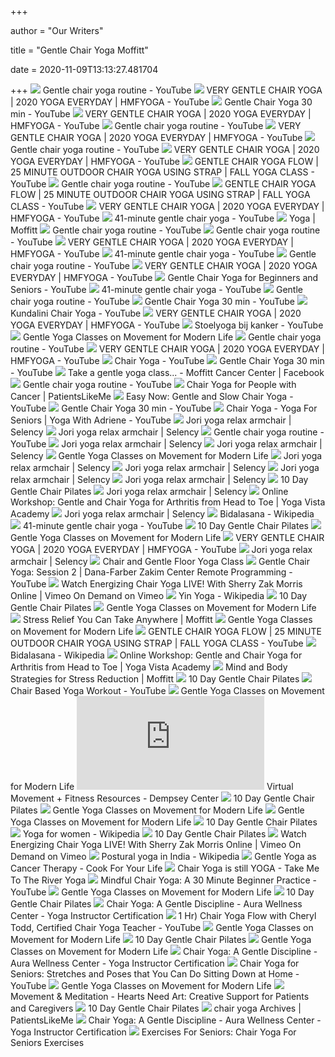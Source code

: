 +++
        
author = "Our Writers"
        
title = "Gentle Chair Yoga Moffitt"
        
date = 2020-11-09T13:13:27.481704
        
+++
[ ![](https://i.ytimg.com/vi/KEjiXtb2hRg/maxresdefault.jpg)](https://i.ytimg.com/vi/KEjiXtb2hRg/maxresdefault.jpg) Gentle chair yoga routine - YouTube
[ ![](https://i.ytimg.com/vi/nWBtVQnyUgI/maxresdefault.jpg)](https://i.ytimg.com/vi/nWBtVQnyUgI/maxresdefault.jpg) VERY GENTLE CHAIR YOGA | 2020 YOGA EVERYDAY | HMFYOGA - YouTube
[ ![](https://i.ytimg.com/vi/1YHjBYcqJ5c/hqdefault.jpg)](https://i.ytimg.com/vi/1YHjBYcqJ5c/hqdefault.jpg) Gentle Chair Yoga 30 min - YouTube
[ ![](https://i.ytimg.com/vi/nf4Eympdibk/maxresdefault.jpg)](https://i.ytimg.com/vi/nf4Eympdibk/maxresdefault.jpg) VERY GENTLE CHAIR YOGA | 2020 YOGA EVERYDAY | HMFYOGA - YouTube
[ ![](https://i.ytimg.com/vi/1YHjBYcqJ5c/hqdefault.jpg?sqp=-oaymwEiCKgBEF5IWvKriqkDFQgBFQAAAAAYASUAAMhCPQCAokN4AQ==&rs=AOn4CLCdjz5-oGdoBHOLGGdM7zboH9V-Jw)](https://i.ytimg.com/vi/1YHjBYcqJ5c/hqdefault.jpg?sqp=-oaymwEiCKgBEF5IWvKriqkDFQgBFQAAAAAYASUAAMhCPQCAokN4AQ==&rs=AOn4CLCdjz5-oGdoBHOLGGdM7zboH9V-Jw) Gentle chair yoga routine - YouTube
[ ![](https://i.ytimg.com/vi/vjkWuOMRyIk/maxresdefault.jpg)](https://i.ytimg.com/vi/vjkWuOMRyIk/maxresdefault.jpg) VERY GENTLE CHAIR YOGA | 2020 YOGA EVERYDAY | HMFYOGA - YouTube
[ ![](https://i.ytimg.com/vi/XMps5-PIJHA/hqdefault.jpg?sqp=-oaymwEiCKgBEF5IWvKriqkDFQgBFQAAAAAYASUAAMhCPQCAokN4AQ==&rs=AOn4CLC31XI2AVCrYKYvhhjTJ4I4c_dCqA)](https://i.ytimg.com/vi/XMps5-PIJHA/hqdefault.jpg?sqp=-oaymwEiCKgBEF5IWvKriqkDFQgBFQAAAAAYASUAAMhCPQCAokN4AQ==&rs=AOn4CLC31XI2AVCrYKYvhhjTJ4I4c_dCqA) Gentle chair yoga routine - YouTube
[ ![](https://i.ytimg.com/vi/2dH5sbHj7pM/maxresdefault.jpg)](https://i.ytimg.com/vi/2dH5sbHj7pM/maxresdefault.jpg) VERY GENTLE CHAIR YOGA | 2020 YOGA EVERYDAY | HMFYOGA - YouTube
[ ![](https://i.ytimg.com/vi/VnNREw6mCig/hqdefault.jpg)](https://i.ytimg.com/vi/VnNREw6mCig/hqdefault.jpg) GENTLE CHAIR YOGA FLOW | 25 MINUTE OUTDOOR CHAIR YOGA USING STRAP | FALL  YOGA CLASS - YouTube
[ ![](https://i.ytimg.com/vi/9kxx7CdZhEw/hqdefault.jpg?sqp=-oaymwEiCKgBEF5IWvKriqkDFQgBFQAAAAAYASUAAMhCPQCAokN4AQ==&rs=AOn4CLBL7UE3fE8URGmcyXq5RfvYT9k4QQ)](https://i.ytimg.com/vi/9kxx7CdZhEw/hqdefault.jpg?sqp=-oaymwEiCKgBEF5IWvKriqkDFQgBFQAAAAAYASUAAMhCPQCAokN4AQ==&rs=AOn4CLBL7UE3fE8URGmcyXq5RfvYT9k4QQ) Gentle chair yoga routine - YouTube
[ ![](https://i.ytimg.com/vi/kbsSNUBihgs/maxresdefault.jpg)](https://i.ytimg.com/vi/kbsSNUBihgs/maxresdefault.jpg) GENTLE CHAIR YOGA FLOW | 25 MINUTE OUTDOOR CHAIR YOGA USING STRAP | FALL  YOGA CLASS - YouTube
[ ![](https://i.ytimg.com/vi/mSuM_7uPjl0/hqdefault.jpg?sqp=-oaymwEiCKgBEF5IWvKriqkDFQgBFQAAAAAYASUAAMhCPQCAokN4AQ==&rs=AOn4CLB5EAuTdqYZzgH8bArdIhvFGr_WNQ)](https://i.ytimg.com/vi/mSuM_7uPjl0/hqdefault.jpg?sqp=-oaymwEiCKgBEF5IWvKriqkDFQgBFQAAAAAYASUAAMhCPQCAokN4AQ==&rs=AOn4CLB5EAuTdqYZzgH8bArdIhvFGr_WNQ) VERY GENTLE CHAIR YOGA | 2020 YOGA EVERYDAY | HMFYOGA - YouTube
[ ![](https://i.ytimg.com/vi/fh7jQ-Kx428/maxresdefault.jpg)](https://i.ytimg.com/vi/fh7jQ-Kx428/maxresdefault.jpg) 41-minute gentle chair yoga - YouTube
[ ![](https://i.ytimg.com/vi/HWS777m-B-M/hqdefault.jpg)](https://i.ytimg.com/vi/HWS777m-B-M/hqdefault.jpg) Yoga | Moffitt
[ ![](https://i.ytimg.com/vi/rWIW_yWa03c/hqdefault.jpg?sqp=-oaymwEiCKgBEF5IWvKriqkDFQgBFQAAAAAYASUAAMhCPQCAokN4AQ==&rs=AOn4CLDa98EnU56JYfXtC_8u5duylw8UPw)](https://i.ytimg.com/vi/rWIW_yWa03c/hqdefault.jpg?sqp=-oaymwEiCKgBEF5IWvKriqkDFQgBFQAAAAAYASUAAMhCPQCAokN4AQ==&rs=AOn4CLDa98EnU56JYfXtC_8u5duylw8UPw) Gentle chair yoga routine - YouTube
[ ![](https://i.ytimg.com/vi/G8BsLlPE1m4/hqdefault.jpg?sqp=-oaymwEiCKgBEF5IWvKriqkDFQgBFQAAAAAYASUAAMhCPQCAokN4AQ==&rs=AOn4CLARScYnz2uXO4AdMkKIAUKTJY0F6A)](https://i.ytimg.com/vi/G8BsLlPE1m4/hqdefault.jpg?sqp=-oaymwEiCKgBEF5IWvKriqkDFQgBFQAAAAAYASUAAMhCPQCAokN4AQ==&rs=AOn4CLARScYnz2uXO4AdMkKIAUKTJY0F6A) Gentle chair yoga routine - YouTube
[ ![](https://i.ytimg.com/vi/ajiAtWr53Wo/maxresdefault.jpg)](https://i.ytimg.com/vi/ajiAtWr53Wo/maxresdefault.jpg) VERY GENTLE CHAIR YOGA | 2020 YOGA EVERYDAY | HMFYOGA - YouTube
[ ![](https://i.ytimg.com/vi/fh7jQ-Kx428/sddefault.jpg)](https://i.ytimg.com/vi/fh7jQ-Kx428/sddefault.jpg) 41-minute gentle chair yoga - YouTube
[ ![](https://i.ytimg.com/vi/k4ST1j9PfrA/hqdefault.jpg?sqp=-oaymwEiCKgBEF5IWvKriqkDFQgBFQAAAAAYASUAAMhCPQCAokN4AQ==&rs=AOn4CLCnSj1XPSJ1kxIRq2FltpiHgDMKTQ)](https://i.ytimg.com/vi/k4ST1j9PfrA/hqdefault.jpg?sqp=-oaymwEiCKgBEF5IWvKriqkDFQgBFQAAAAAYASUAAMhCPQCAokN4AQ==&rs=AOn4CLCnSj1XPSJ1kxIRq2FltpiHgDMKTQ) Gentle chair yoga routine - YouTube
[ ![](https://i.ytimg.com/vi/0LvpTjR4_hs/maxresdefault.jpg)](https://i.ytimg.com/vi/0LvpTjR4_hs/maxresdefault.jpg) VERY GENTLE CHAIR YOGA | 2020 YOGA EVERYDAY | HMFYOGA - YouTube
[ ![](https://i.ytimg.com/vi/1DYH5ud3zHo/maxresdefault.jpg)](https://i.ytimg.com/vi/1DYH5ud3zHo/maxresdefault.jpg) Gentle Chair Yoga for Beginners and Seniors - YouTube
[ ![](https://i.ytimg.com/vi/i5RJkBAUU0c/hqdefault.jpg)](https://i.ytimg.com/vi/i5RJkBAUU0c/hqdefault.jpg) 41-minute gentle chair yoga - YouTube
[ ![](https://i.ytimg.com/vi/C27BEWYC2Ks/hqdefault.jpg?sqp=-oaymwEiCKgBEF5IWvKriqkDFQgBFQAAAAAYASUAAMhCPQCAokN4AQ==&rs=AOn4CLAlOzzF_J4zSkyxFA6BPpfypr4X8Q)](https://i.ytimg.com/vi/C27BEWYC2Ks/hqdefault.jpg?sqp=-oaymwEiCKgBEF5IWvKriqkDFQgBFQAAAAAYASUAAMhCPQCAokN4AQ==&rs=AOn4CLAlOzzF_J4zSkyxFA6BPpfypr4X8Q) Gentle chair yoga routine - YouTube
[ ![](https://i.ytimg.com/vi/LvgomZxdvLE/hqdefault.jpg?sqp=-oaymwEiCKgBEF5IWvKriqkDFQgBFQAAAAAYASUAAMhCPQCAokN4AQ==&rs=AOn4CLCrzEcFd5iEpn9zNT-MkKQupzbsAw)](https://i.ytimg.com/vi/LvgomZxdvLE/hqdefault.jpg?sqp=-oaymwEiCKgBEF5IWvKriqkDFQgBFQAAAAAYASUAAMhCPQCAokN4AQ==&rs=AOn4CLCrzEcFd5iEpn9zNT-MkKQupzbsAw) Gentle Chair Yoga 30 min - YouTube
[ ![](https://i.ytimg.com/vi/Z7XADE1IYvI/hqdefault.jpg)](https://i.ytimg.com/vi/Z7XADE1IYvI/hqdefault.jpg) Kundalini Chair Yoga - YouTube
[ ![](https://i.ytimg.com/vi/MJiCsV12Wcs/maxresdefault.jpg)](https://i.ytimg.com/vi/MJiCsV12Wcs/maxresdefault.jpg) VERY GENTLE CHAIR YOGA | 2020 YOGA EVERYDAY | HMFYOGA - YouTube
[ ![](https://i.ytimg.com/vi/Vd2IfCR3zxw/maxresdefault.jpg)](https://i.ytimg.com/vi/Vd2IfCR3zxw/maxresdefault.jpg) Stoelyoga bij kanker - YouTube
[ ![](https://movementformodernlife.com/videoimg/d0/1394/1_n.jpg)](https://movementformodernlife.com/videoimg/d0/1394/1_n.jpg) Gentle Yoga Classes on Movement for Modern Life
[ ![](https://i.ytimg.com/vi/H9eKsp6faJA/hqdefault.jpg?sqp=-oaymwEiCKgBEF5IWvKriqkDFQgBFQAAAAAYASUAAMhCPQCAokN4AQ==&rs=AOn4CLBvMo0cS64CHZTWnOh3VQ0IgoJAaQ)](https://i.ytimg.com/vi/H9eKsp6faJA/hqdefault.jpg?sqp=-oaymwEiCKgBEF5IWvKriqkDFQgBFQAAAAAYASUAAMhCPQCAokN4AQ==&rs=AOn4CLBvMo0cS64CHZTWnOh3VQ0IgoJAaQ) Gentle chair yoga routine - YouTube
[ ![](https://i.ytimg.com/vi/xX0SV7lGFHo/hqdefault.jpg?sqp=-oaymwEiCKgBEF5IWvKriqkDFQgBFQAAAAAYASUAAMhCPQCAokN4AQ==&rs=AOn4CLCLDUeN-WDbv13LNt4bQmwS5qEz9Q)](https://i.ytimg.com/vi/xX0SV7lGFHo/hqdefault.jpg?sqp=-oaymwEiCKgBEF5IWvKriqkDFQgBFQAAAAAYASUAAMhCPQCAokN4AQ==&rs=AOn4CLCLDUeN-WDbv13LNt4bQmwS5qEz9Q) VERY GENTLE CHAIR YOGA | 2020 YOGA EVERYDAY | HMFYOGA - YouTube
[ ![](https://i.ytimg.com/vi/FCu7AbsYc4I/maxresdefault.jpg)](https://i.ytimg.com/vi/FCu7AbsYc4I/maxresdefault.jpg) Chair Yoga - YouTube
[ ![](https://i.ytimg.com/vi/GVu8h6O5oDo/hqdefault.jpg?sqp=-oaymwEiCKgBEF5IWvKriqkDFQgBFQAAAAAYASUAAMhCPQCAokN4AQ==&rs=AOn4CLCh6lZpzzZ4bhZDn5BwXWIwpDoiaA)](https://i.ytimg.com/vi/GVu8h6O5oDo/hqdefault.jpg?sqp=-oaymwEiCKgBEF5IWvKriqkDFQgBFQAAAAAYASUAAMhCPQCAokN4AQ==&rs=AOn4CLCh6lZpzzZ4bhZDn5BwXWIwpDoiaA) Gentle Chair Yoga 30 min - YouTube
[ ![](https://lookaside.fbsbx.com/lookaside/crawler/media/?media_id=10156865057702509)](https://lookaside.fbsbx.com/lookaside/crawler/media/?media_id=10156865057702509) Take a gentle yoga class... - Moffitt Cancer Center | Facebook
[ ![](https://i.ytimg.com/vi/KyDMcMh5eSk/hqdefault.jpg?sqp=-oaymwEiCKgBEF5IWvKriqkDFQgBFQAAAAAYASUAAMhCPQCAokN4AQ==&rs=AOn4CLDhQ1pcTbTxKVhQ635mvSwy06ibNg)](https://i.ytimg.com/vi/KyDMcMh5eSk/hqdefault.jpg?sqp=-oaymwEiCKgBEF5IWvKriqkDFQgBFQAAAAAYASUAAMhCPQCAokN4AQ==&rs=AOn4CLDhQ1pcTbTxKVhQ635mvSwy06ibNg) Gentle chair yoga routine - YouTube
[ ![](https://blog.patientslikeme.com/wp-content/uploads/2018/11/chairyoga.jpg)](https://blog.patientslikeme.com/wp-content/uploads/2018/11/chairyoga.jpg) Chair Yoga for People with Cancer | PatientsLikeMe
[ ![](https://i.ytimg.com/vi/0kbCOASt3iY/hqdefault.jpg)](https://i.ytimg.com/vi/0kbCOASt3iY/hqdefault.jpg) Easy Now: Gentle and Slow Chair Yoga - YouTube
[ ![](https://i.ytimg.com/vi/myAcZzLKQvM/hqdefault.jpg?sqp=-oaymwEiCKgBEF5IWvKriqkDFQgBFQAAAAAYASUAAMhCPQCAokN4AQ==&rs=AOn4CLBK2R05DmwPxMEAIyfjq8uzA1FISg)](https://i.ytimg.com/vi/myAcZzLKQvM/hqdefault.jpg?sqp=-oaymwEiCKgBEF5IWvKriqkDFQgBFQAAAAAYASUAAMhCPQCAokN4AQ==&rs=AOn4CLBK2R05DmwPxMEAIyfjq8uzA1FISg) Gentle Chair Yoga 30 min - YouTube
[ ![](https://i.ytimg.com/vi/-Ts01MC2mIo/maxresdefault.jpg)](https://i.ytimg.com/vi/-Ts01MC2mIo/maxresdefault.jpg) Chair Yoga - Yoga For Seniors | Yoga With Adriene - YouTube
[ ![](https://selency.imgix.net/2157f80b-fbee-4542-b9d7-6e7d11818d3a/jori-yoga-relax-armchair-mono-move-black-leather_original.png?bg=FFF&fit=fill&auto=format%2Ccompress&w=579&h=475&meta_format=product_gallery_main&fm=jpg)](https://selency.imgix.net/2157f80b-fbee-4542-b9d7-6e7d11818d3a/jori-yoga-relax-armchair-mono-move-black-leather_original.png?bg=FFF&fit=fill&auto=format%2Ccompress&w=579&h=475&meta_format=product_gallery_main&fm=jpg) Jori yoga relax armchair | Selency
[ ![](https://selency.imgix.net/c574243a-c84e-4505-84b2-2a42ccf72c0b/jori-yoga-relax-armchair-mono-move-black-leather_original.png?bg=FFF&fit=fill&auto=format%2Ccompress&w=579&h=475&meta_format=product_gallery_main&fm=jpg)](https://selency.imgix.net/c574243a-c84e-4505-84b2-2a42ccf72c0b/jori-yoga-relax-armchair-mono-move-black-leather_original.png?bg=FFF&fit=fill&auto=format%2Ccompress&w=579&h=475&meta_format=product_gallery_main&fm=jpg) Jori yoga relax armchair | Selency
[ ![](https://i.ytimg.com/vi/_lKO03x_5OU/hqdefault.jpg?sqp=-oaymwEiCKgBEF5IWvKriqkDFQgBFQAAAAAYASUAAMhCPQCAokN4AQ==&rs=AOn4CLDYZCYudHh0NwLFcZTDOAIslegd5A)](https://i.ytimg.com/vi/_lKO03x_5OU/hqdefault.jpg?sqp=-oaymwEiCKgBEF5IWvKriqkDFQgBFQAAAAAYASUAAMhCPQCAokN4AQ==&rs=AOn4CLDYZCYudHh0NwLFcZTDOAIslegd5A) Gentle chair yoga routine - YouTube
[ ![](https://selency.imgix.net/52344b9c-65b7-4d33-b91e-0166b39471f7/jori-yoga-relax-armchair-mono-move-black-leather_original.png?bg=FFF&fit=clip&auto=format%2Ccompress&h=500&meta_format=h500_white&fm=jpg)](https://selency.imgix.net/52344b9c-65b7-4d33-b91e-0166b39471f7/jori-yoga-relax-armchair-mono-move-black-leather_original.png?bg=FFF&fit=clip&auto=format%2Ccompress&h=500&meta_format=h500_white&fm=jpg) Jori yoga relax armchair | Selency
[ ![](https://selency.imgix.net/9b821794-c66f-48de-bc3f-06c62b02ed47/jori-yoga-relax-armchair-mono-move-black-leather_original.png?bg=0FFF&fit=fill&auto=format%2Ccompress&w=600&h=600&meta_format=product_og)](https://selency.imgix.net/9b821794-c66f-48de-bc3f-06c62b02ed47/jori-yoga-relax-armchair-mono-move-black-leather_original.png?bg=0FFF&fit=fill&auto=format%2Ccompress&w=600&h=600&meta_format=product_og) Jori yoga relax armchair | Selency
[ ![](https://movementformodernlife.com/videoimg/d0/1395/1_n.jpg)](https://movementformodernlife.com/videoimg/d0/1395/1_n.jpg) Gentle Yoga Classes on Movement for Modern Life
[ ![](https://selency.imgix.net/6b18e755-c264-44db-b726-63956fe81610/jori-yoga-relax-armchair-mono-move-black-leather_original.png?bg=FFF&fit=fill&auto=format%2Ccompress&w=579&h=475&meta_format=product_gallery_main&fm=jpg)](https://selency.imgix.net/6b18e755-c264-44db-b726-63956fe81610/jori-yoga-relax-armchair-mono-move-black-leather_original.png?bg=FFF&fit=fill&auto=format%2Ccompress&w=579&h=475&meta_format=product_gallery_main&fm=jpg) Jori yoga relax armchair | Selency
[ ![](https://selency.imgix.net/e0a27fbd-184d-4efe-8a4e-e11b08108de5/jori-yoga-relax-armchair-mono-move-black-leather_original.png?bg=FFF&fit=fill&auto=format%2Ccompress&w=579&h=475&meta_format=product_gallery_main&fm=jpg)](https://selency.imgix.net/e0a27fbd-184d-4efe-8a4e-e11b08108de5/jori-yoga-relax-armchair-mono-move-black-leather_original.png?bg=FFF&fit=fill&auto=format%2Ccompress&w=579&h=475&meta_format=product_gallery_main&fm=jpg) Jori yoga relax armchair | Selency
[ ![](https://selency.imgix.net/732cd64a-7765-441b-91a1-7cc03a6f52a2/jori-yoga-relax-armchair-mono-move-black-leather_original.png?bg=0FFF&fit=fill&auto=format%2Ccompress&w=600&h=600&meta_format=product_og)](https://selency.imgix.net/732cd64a-7765-441b-91a1-7cc03a6f52a2/jori-yoga-relax-armchair-mono-move-black-leather_original.png?bg=0FFF&fit=fill&auto=format%2Ccompress&w=600&h=600&meta_format=product_og) Jori yoga relax armchair | Selency
[ ![](https://selency.imgix.net/6a1860c4-daba-4cbe-a7d0-1998b171186b/jori-yoga-relax-armchair-mono-move-black-leather_original.png?bg=FFF&fit=fill&auto=format%2Ccompress&w=579&h=475&meta_format=product_gallery_main&fm=jpg)](https://selency.imgix.net/6a1860c4-daba-4cbe-a7d0-1998b171186b/jori-yoga-relax-armchair-mono-move-black-leather_original.png?bg=FFF&fit=fill&auto=format%2Ccompress&w=579&h=475&meta_format=product_gallery_main&fm=jpg) Jori yoga relax armchair | Selency
[ ![](https://kajabi-storefronts-production.global.ssl.fastly.net/kajabi-storefronts-production/themes/1373556/settings_images/Kc1tbESRKk4IUHR5yYAw_stars.png)](https://kajabi-storefronts-production.global.ssl.fastly.net/kajabi-storefronts-production/themes/1373556/settings_images/Kc1tbESRKk4IUHR5yYAw_stars.png) 10 Day Gentle Chair Pilates
[ ![](https://selency.imgix.net/e23149dc-4330-402f-a97a-583722ef3a9d/jori-yoga-relax-armchair-mono-move-black-leather_original.png?bg=FFF&fit=fill&auto=format%2Ccompress&w=579&h=475&meta_format=product_gallery_main&fm=jpg)](https://selency.imgix.net/e23149dc-4330-402f-a97a-583722ef3a9d/jori-yoga-relax-armchair-mono-move-black-leather_original.png?bg=FFF&fit=fill&auto=format%2Ccompress&w=579&h=475&meta_format=product_gallery_main&fm=jpg) Jori yoga relax armchair | Selency
[ ![](https://yogavistaacademy.com/wp-content/uploads/2016/09/Online-3Pack-Chair.jpg)](https://yogavistaacademy.com/wp-content/uploads/2016/09/Online-3Pack-Chair.jpg) Online Workshop: Gentle and Chair Yoga for Arthritis from Head to Toe | Yoga  Vista Academy
[ ![](https://selency.imgix.net/8cf56b15-64a0-4ceb-a4dd-f56c5d9ab98b/jori-yoga-relax-armchair-mono-move-black-leather_original.png?bg=FFF&fit=fill&auto=format%2Ccompress&w=579&h=475&meta_format=product_gallery_main&fm=jpg)](https://selency.imgix.net/8cf56b15-64a0-4ceb-a4dd-f56c5d9ab98b/jori-yoga-relax-armchair-mono-move-black-leather_original.png?bg=FFF&fit=fill&auto=format%2Ccompress&w=579&h=475&meta_format=product_gallery_main&fm=jpg) Jori yoga relax armchair | Selency
[ ![](https://upload.wikimedia.org/wikipedia/commons/b/be/Yoga_at_Your_Park_-_Bitilasana.jpg)](https://upload.wikimedia.org/wikipedia/commons/b/be/Yoga_at_Your_Park_-_Bitilasana.jpg) Bidalasana - Wikipedia
[ ![](https://i.ytimg.com/vi/IWjkWfjcgc8/hqdefault.jpg)](https://i.ytimg.com/vi/IWjkWfjcgc8/hqdefault.jpg) 41-minute gentle chair yoga - YouTube
[ ![](https://kajabi-storefronts-production.global.ssl.fastly.net/kajabi-storefronts-production/themes/2108626/settings_images/fojT7YPZRiWprrCQ6YWF_file.jpg)](https://kajabi-storefronts-production.global.ssl.fastly.net/kajabi-storefronts-production/themes/2108626/settings_images/fojT7YPZRiWprrCQ6YWF_file.jpg) 10 Day Gentle Chair Pilates
[ ![](https://movementformodernlife.com/videoimg/d0/1393/1_n.jpg)](https://movementformodernlife.com/videoimg/d0/1393/1_n.jpg) Gentle Yoga Classes on Movement for Modern Life
[ ![](https://i.ytimg.com/vi/iAiO1YbSCEQ/hqdefault.jpg?sqp=-oaymwEiCKgBEF5IWvKriqkDFQgBFQAAAAAYASUAAMhCPQCAokN4AQ==&rs=AOn4CLCGTChX5bTDCo39hbB-5fIxbMbnxw)](https://i.ytimg.com/vi/iAiO1YbSCEQ/hqdefault.jpg?sqp=-oaymwEiCKgBEF5IWvKriqkDFQgBFQAAAAAYASUAAMhCPQCAokN4AQ==&rs=AOn4CLCGTChX5bTDCo39hbB-5fIxbMbnxw) VERY GENTLE CHAIR YOGA | 2020 YOGA EVERYDAY | HMFYOGA - YouTube
[ ![](https://selency.imgix.net/db406ead-8483-41a2-9e2e-3b5751924989/jori-yoga-relax-armchair-mono-move-black-leather_original.png?bg=FFF&fit=fill&auto=format%2Ccompress&w=579&h=475&meta_format=product_gallery_main&fm=jpg)](https://selency.imgix.net/db406ead-8483-41a2-9e2e-3b5751924989/jori-yoga-relax-armchair-mono-move-black-leather_original.png?bg=FFF&fit=fill&auto=format%2Ccompress&w=579&h=475&meta_format=product_gallery_main&fm=jpg) Jori yoga relax armchair | Selency
[ ![](https://can2-prod.s3.amazonaws.com/page_wrappers/logos/000/012/611/original/globalskillssharingPageWrap.png)](https://can2-prod.s3.amazonaws.com/page_wrappers/logos/000/012/611/original/globalskillssharingPageWrap.png) Chair and Gentle Floor Yoga Class
[ ![](https://i.ytimg.com/vi/5YcjpQwyfHc/hqdefault.jpg)](https://i.ytimg.com/vi/5YcjpQwyfHc/hqdefault.jpg) Gentle Chair Yoga: Session 2 | Dana-Farber Zakim Center Remote Programming  - YouTube
[ ![](https://i.vimeocdn.com/filter/overlay?src0=https%3A%2F%2Fi.vimeocdn.com%2Fvideo%2F541479261_1280x720.jpg&src1=https%3A%2F%2Ff.vimeocdn.com%2Fimages_v6%2Fshare%2Fplay_icon_overlay.png)](https://i.vimeocdn.com/filter/overlay?src0=https%3A%2F%2Fi.vimeocdn.com%2Fvideo%2F541479261_1280x720.jpg&src1=https%3A%2F%2Ff.vimeocdn.com%2Fimages_v6%2Fshare%2Fplay_icon_overlay.png) Watch Energizing Chair Yoga LIVE! With Sherry Zak Morris Online | Vimeo On  Demand on Vimeo
[ ![](https://upload.wikimedia.org/wikipedia/commons/2/2d/Shoelace_cropped_photograph.jpg)](https://upload.wikimedia.org/wikipedia/commons/2/2d/Shoelace_cropped_photograph.jpg) Yin Yoga - Wikipedia
[ ![](https://kajabi-storefronts-production.global.ssl.fastly.net/kajabi-storefronts-production/themes/2108626/settings_images/FZgJlvIKQn24aXZrgR3r_file.jpg)](https://kajabi-storefronts-production.global.ssl.fastly.net/kajabi-storefronts-production/themes/2108626/settings_images/FZgJlvIKQn24aXZrgR3r_file.jpg) 10 Day Gentle Chair Pilates
[ ![](https://movementformodernlife.com/videoimg/d0/1390/1_n.jpg)](https://movementformodernlife.com/videoimg/d0/1390/1_n.jpg) Gentle Yoga Classes on Movement for Modern Life
[ ![](https://moffitt.org/media/5320/stress-relief.jpg)](https://moffitt.org/media/5320/stress-relief.jpg) Stress Relief You Can Take Anywhere | Moffitt
[ ![](https://movementformodernlife.com/videoimg/d0/1389/1_n.jpg)](https://movementformodernlife.com/videoimg/d0/1389/1_n.jpg) Gentle Yoga Classes on Movement for Modern Life
[ ![](https://i.ytimg.com/vi/YbWNEtB9A8A/maxresdefault.jpg)](https://i.ytimg.com/vi/YbWNEtB9A8A/maxresdefault.jpg) GENTLE CHAIR YOGA FLOW | 25 MINUTE OUTDOOR CHAIR YOGA USING STRAP | FALL  YOGA CLASS - YouTube
[ ![](https://upload.wikimedia.org/wikipedia/commons/thumb/4/48/Yoga_at_Your_Park_-_Bidalasana.jpg/260px-Yoga_at_Your_Park_-_Bidalasana.jpg)](https://upload.wikimedia.org/wikipedia/commons/thumb/4/48/Yoga_at_Your_Park_-_Bidalasana.jpg/260px-Yoga_at_Your_Park_-_Bidalasana.jpg) Bidalasana - Wikipedia
[ ![](https://yogavistaacademy.com/wp-content/uploads/2020/09/YVA-Workshop-Arthritis-HeadtoToe.jpg)](https://yogavistaacademy.com/wp-content/uploads/2020/09/YVA-Workshop-Arthritis-HeadtoToe.jpg) Online Workshop: Gentle and Chair Yoga for Arthritis from Head to Toe | Yoga  Vista Academy
[ ![](https://moffitt.org/media/6407/yoga-partners.jpg)](https://moffitt.org/media/6407/yoga-partners.jpg) Mind and Body Strategies for Stress Reduction | Moffitt
[ ![](https://kajabi-storefronts-production.global.ssl.fastly.net/kajabi-storefronts-production/themes/1947174/settings_images/cUWiCppTt6DVUX9A6YLr_preview.png)](https://kajabi-storefronts-production.global.ssl.fastly.net/kajabi-storefronts-production/themes/1947174/settings_images/cUWiCppTt6DVUX9A6YLr_preview.png) 10 Day Gentle Chair Pilates
[ ![](https://i.ytimg.com/vi/grsVdN2Vgik/maxresdefault.jpg)](https://i.ytimg.com/vi/grsVdN2Vgik/maxresdefault.jpg) Chair Based Yoga Workout - YouTube
[ ![](https://movementformodernlife.com/videoimg/d0/616/1_n.jpg)](https://movementformodernlife.com/videoimg/d0/616/1_n.jpg) Gentle Yoga Classes on Movement for Modern Life
[ ![](https://www.dempseycenter.org/wp-content/themes/dempseycenter/timthumb.php?src=/wp-content/uploads/2019/02/2016_DempseyCenter_April-219-e1549640310751.jpg&w=2000&h=500&zc=1)](https://www.dempseycenter.org/wp-content/themes/dempseycenter/timthumb.php?src=/wp-content/uploads/2019/02/2016_DempseyCenter_April-219-e1549640310751.jpg&w=2000&h=500&zc=1) Virtual Movement + Fitness Resources - Dempsey Center
[ ![](https://kajabi-storefronts-production.global.ssl.fastly.net/kajabi-storefronts-production/themes/2108626/settings_images/H33SHYxBQ4SKBxAbcxHQ_file.jpg)](https://kajabi-storefronts-production.global.ssl.fastly.net/kajabi-storefronts-production/themes/2108626/settings_images/H33SHYxBQ4SKBxAbcxHQ_file.jpg) 10 Day Gentle Chair Pilates
[ ![](https://movementformodernlife.com/videoimg/d0/1331/1_n.jpg)](https://movementformodernlife.com/videoimg/d0/1331/1_n.jpg) Gentle Yoga Classes on Movement for Modern Life
[ ![](https://movementformodernlife.com/videoimg/d0/1334/1_n.jpg)](https://movementformodernlife.com/videoimg/d0/1334/1_n.jpg) Gentle Yoga Classes on Movement for Modern Life
[ ![](https://kajabi-storefronts-production.global.ssl.fastly.net/kajabi-storefronts-production/themes/2108626/settings_images/9J7ChXTB66m0azvjwvwf_file.jpg)](https://kajabi-storefronts-production.global.ssl.fastly.net/kajabi-storefronts-production/themes/2108626/settings_images/9J7ChXTB66m0azvjwvwf_file.jpg) 10 Day Gentle Chair Pilates
[ ![](https://upload.wikimedia.org/wikipedia/commons/f/f8/Naam_Yoga_LA_Class.jpg)](https://upload.wikimedia.org/wikipedia/commons/f/f8/Naam_Yoga_LA_Class.jpg) Yoga for women - Wikipedia
[ ![](https://kajabi-storefronts-production.global.ssl.fastly.net/kajabi-storefronts-production/themes/2108626/settings_images/Hn0C1strR1OzkGvnQNNM_file.jpg)](https://kajabi-storefronts-production.global.ssl.fastly.net/kajabi-storefronts-production/themes/2108626/settings_images/Hn0C1strR1OzkGvnQNNM_file.jpg) 10 Day Gentle Chair Pilates
[ ![](https://i.vimeocdn.com/vod_poster/70259_310x459.jpg)](https://i.vimeocdn.com/vod_poster/70259_310x459.jpg) Watch Energizing Chair Yoga LIVE! With Sherry Zak Morris Online | Vimeo On  Demand on Vimeo
[ ![](https://upload.wikimedia.org/wikipedia/commons/4/4c/Yoga_Show_-_Kolkata_2012-01-21_8550_%28cropped%29.JPG)](https://upload.wikimedia.org/wikipedia/commons/4/4c/Yoga_Show_-_Kolkata_2012-01-21_8550_%28cropped%29.JPG) Postural yoga in India - Wikipedia
[ ![](https://www.cookforyourlife.org/wp-content/uploads/2018/08/yoga-class.jpeg)](https://www.cookforyourlife.org/wp-content/uploads/2018/08/yoga-class.jpeg) Gentle Yoga as Cancer Therapy - Cook For Your Life
[ ![](https://i2.wp.com/takemetotheriveryoga.com/wpsite/wp-content/uploads/2018/03/ChairYogaReadyToBegin.jpg?fit=4032%2C3024&ssl=1)](https://i2.wp.com/takemetotheriveryoga.com/wpsite/wp-content/uploads/2018/03/ChairYogaReadyToBegin.jpg?fit=4032%2C3024&ssl=1) Chair Yoga is still YOGA - Take Me To The River Yoga
[ ![](https://i.ytimg.com/vi/GQ9oHip_FdE/sddefault.jpg)](https://i.ytimg.com/vi/GQ9oHip_FdE/sddefault.jpg) Mindful Chair Yoga: A 30 Minute Beginner Practice - YouTube
[ ![](https://movementformodernlife.com/videoimg/d0/1329/1_n.jpg)](https://movementformodernlife.com/videoimg/d0/1329/1_n.jpg) Gentle Yoga Classes on Movement for Modern Life
[ ![](https://kajabi-storefronts-production.global.ssl.fastly.net/kajabi-storefronts-production/themes/2108626/settings_images/zhZmw4FeTYKcXLnu99IU_file.jpg)](https://kajabi-storefronts-production.global.ssl.fastly.net/kajabi-storefronts-production/themes/2108626/settings_images/zhZmw4FeTYKcXLnu99IU_file.jpg) 10 Day Gentle Chair Pilates
[ ![](https://i.ytimg.com/vi/4eCb3TFHnTg/maxresdefault.jpg)](https://i.ytimg.com/vi/4eCb3TFHnTg/maxresdefault.jpg) Chair Yoga: A Gentle Discipline - Aura Wellness Center - Yoga Instructor  Certification
[ ![](https://i.ytimg.com/vi/GHL8gnpyWBY/maxresdefault.jpg)](https://i.ytimg.com/vi/GHL8gnpyWBY/maxresdefault.jpg) 1 Hr) Chair Yoga Flow with Cheryl Todd, Certified Chair Yoga Teacher -  YouTube
[ ![](https://movementformodernlife.com/videoimg/d0/1367/1_n.jpg)](https://movementformodernlife.com/videoimg/d0/1367/1_n.jpg) Gentle Yoga Classes on Movement for Modern Life
[ ![](https://kajabi-storefronts-production.global.ssl.fastly.net/kajabi-storefronts-production/themes/2108626/settings_images/7OIrQy5xSja9YSZ38reE_file.jpg)](https://kajabi-storefronts-production.global.ssl.fastly.net/kajabi-storefronts-production/themes/2108626/settings_images/7OIrQy5xSja9YSZ38reE_file.jpg) 10 Day Gentle Chair Pilates
[ ![](https://movementformodernlife.com/videoimg/d0/1330/1_n.jpg)](https://movementformodernlife.com/videoimg/d0/1330/1_n.jpg) Gentle Yoga Classes on Movement for Modern Life
[ ![](https://aurawellnesscenter.com/wp-content/uploads/2012/09/chair-yoga.jpg)](https://aurawellnesscenter.com/wp-content/uploads/2012/09/chair-yoga.jpg) Chair Yoga: A Gentle Discipline - Aura Wellness Center - Yoga Instructor  Certification
[ ![](https://i.ytimg.com/vi/VXULNZlHrNg/hqdefault.jpg)](https://i.ytimg.com/vi/VXULNZlHrNg/hqdefault.jpg) Chair Yoga for Seniors: Stretches and Poses that You Can Do Sitting Down at  Home - YouTube
[ ![](https://movementformodernlife.com/videoimg/d0/1388/1_n.jpg)](https://movementformodernlife.com/videoimg/d0/1388/1_n.jpg) Gentle Yoga Classes on Movement for Modern Life
[ ![](https://heartsneedart.org/wp-content/uploads/2019/04/yoga.png)](https://heartsneedart.org/wp-content/uploads/2019/04/yoga.png) Movement & Meditation - Hearts Need Art: Creative Support for Patients and  Caregivers
[ ![](https://kajabi-storefronts-production.global.ssl.fastly.net/kajabi-storefronts-production/themes/2108626/settings_images/auj6CAA6Qnain80GGeJ9_file.jpg)](https://kajabi-storefronts-production.global.ssl.fastly.net/kajabi-storefronts-production/themes/2108626/settings_images/auj6CAA6Qnain80GGeJ9_file.jpg) 10 Day Gentle Chair Pilates
[ ![](https://blog.patientslikeme.com/wp-content/uploads/2018/11/cancer.jpg)](https://blog.patientslikeme.com/wp-content/uploads/2018/11/cancer.jpg) chair yoga Archives | PatientsLikeMe
[ ![](https://i.ytimg.com/vi/vDrMekDp-8E/maxresdefault.jpg)](https://i.ytimg.com/vi/vDrMekDp-8E/maxresdefault.jpg) Chair Yoga: A Gentle Discipline - Aura Wellness Center - Yoga Instructor  Certification
[ ![](http://1.bp.blogspot.com/_50un8in2mrk/TUCAu9IzyNI/AAAAAAAABKA/OhIog03-BpU/s1600/chairyoga.jpg)](http://1.bp.blogspot.com/_50un8in2mrk/TUCAu9IzyNI/AAAAAAAABKA/OhIog03-BpU/s1600/chairyoga.jpg) Exercises For Seniors: Chair Yoga For Seniors Exercises
